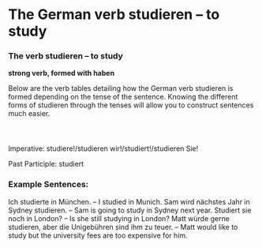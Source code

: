 # The German verb studieren – to study



### The verb studieren – to study

**strong verb, formed with haben**

Below are the verb tables detailing how the German verb studieren is formed depending on the tense of the sentence. Knowing the different forms of studieren through the tenses will allow you to construct sentences much easier.

### 


 

Imperative: studiere!/studieren wir!/studiert!/studieren Sie!

Past Participle: studiert

### Example Sentences:

Ich studierte in München. – I studied in Munich.
Sam wird nächstes Jahr in Sydney studieren. – Sam is going to study in Sydney next year.
Studiert sie noch in London? – Is she still studying in London?
Matt würde gerne studieren, aber die Unigebühren sind ihm zu teuer. – Matt would like to study but the university fees are too expensive for him.
